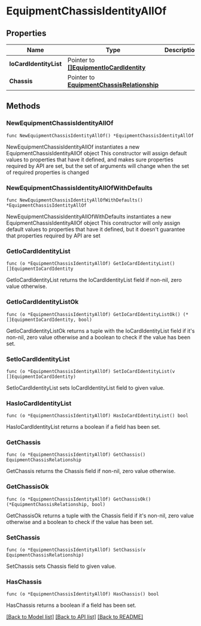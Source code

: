 # EquipmentChassisIdentityAllOf

## Properties

Name | Type | Description | Notes
------------ | ------------- | ------------- | -------------
**IoCardIdentityList** | Pointer to [**[]EquipmentIoCardIdentity**](equipment.IoCardIdentity.md) |  | [optional] 
**Chassis** | Pointer to [**EquipmentChassisRelationship**](equipment.Chassis.Relationship.md) |  | [optional] 

## Methods

### NewEquipmentChassisIdentityAllOf

`func NewEquipmentChassisIdentityAllOf() *EquipmentChassisIdentityAllOf`

NewEquipmentChassisIdentityAllOf instantiates a new EquipmentChassisIdentityAllOf object
This constructor will assign default values to properties that have it defined,
and makes sure properties required by API are set, but the set of arguments
will change when the set of required properties is changed

### NewEquipmentChassisIdentityAllOfWithDefaults

`func NewEquipmentChassisIdentityAllOfWithDefaults() *EquipmentChassisIdentityAllOf`

NewEquipmentChassisIdentityAllOfWithDefaults instantiates a new EquipmentChassisIdentityAllOf object
This constructor will only assign default values to properties that have it defined,
but it doesn't guarantee that properties required by API are set

### GetIoCardIdentityList

`func (o *EquipmentChassisIdentityAllOf) GetIoCardIdentityList() []EquipmentIoCardIdentity`

GetIoCardIdentityList returns the IoCardIdentityList field if non-nil, zero value otherwise.

### GetIoCardIdentityListOk

`func (o *EquipmentChassisIdentityAllOf) GetIoCardIdentityListOk() (*[]EquipmentIoCardIdentity, bool)`

GetIoCardIdentityListOk returns a tuple with the IoCardIdentityList field if it's non-nil, zero value otherwise
and a boolean to check if the value has been set.

### SetIoCardIdentityList

`func (o *EquipmentChassisIdentityAllOf) SetIoCardIdentityList(v []EquipmentIoCardIdentity)`

SetIoCardIdentityList sets IoCardIdentityList field to given value.

### HasIoCardIdentityList

`func (o *EquipmentChassisIdentityAllOf) HasIoCardIdentityList() bool`

HasIoCardIdentityList returns a boolean if a field has been set.

### GetChassis

`func (o *EquipmentChassisIdentityAllOf) GetChassis() EquipmentChassisRelationship`

GetChassis returns the Chassis field if non-nil, zero value otherwise.

### GetChassisOk

`func (o *EquipmentChassisIdentityAllOf) GetChassisOk() (*EquipmentChassisRelationship, bool)`

GetChassisOk returns a tuple with the Chassis field if it's non-nil, zero value otherwise
and a boolean to check if the value has been set.

### SetChassis

`func (o *EquipmentChassisIdentityAllOf) SetChassis(v EquipmentChassisRelationship)`

SetChassis sets Chassis field to given value.

### HasChassis

`func (o *EquipmentChassisIdentityAllOf) HasChassis() bool`

HasChassis returns a boolean if a field has been set.


[[Back to Model list]](../README.md#documentation-for-models) [[Back to API list]](../README.md#documentation-for-api-endpoints) [[Back to README]](../README.md)


